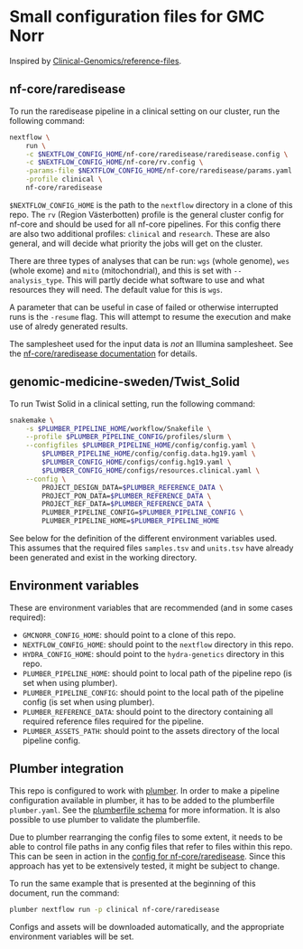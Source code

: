 # Small configuration files for GMC Norr

Inspired by [Clinical-Genomics/reference-files](https://github.com/Clinical-Genomics/reference-files).

## nf-core/raredisease

To run the raredisease pipeline in a clinical setting on our cluster, run the following command:

```bash
nextflow \
    run \
    -c $NEXTFLOW_CONFIG_HOME/nf-core/raredisease/raredisease.config \
    -c $NEXTFLOW_CONFIG_HOME/nf-core/rv.config \
    -params-file $NEXTFLOW_CONFIG_HOME/nf-core/raredisease/params.yaml \
    -profile clinical \
    nf-core/raredisease
```

`$NEXTFLOW_CONFIG_HOME` is the path to the `nextflow` directory in a clone of this repo. The `rv` (Region Västerbotten) profile is the general cluster config for nf-core and should be used for all nf-core pipelines. For this config there are also two additional profiles: `clinical` and `research`. These are also general, and will decide what priority the jobs will get on the cluster.

There are three types of analyses that can be run: `wgs` (whole genome), `wes` (whole exome) and `mito` (mitochondrial), and this is set with `--analysis_type`. This will partly decide what software to use and what resources they will need. The default value for this is `wgs`.

A parameter that can be useful in case of failed or otherwise interrupted runs is the `-resume` flag. This will attempt to resume the execution and make use of alredy generated results.

The samplesheet used for the input data is *not* an Illumina samplesheet. See the [nf-core/raredisease documentation](https://nf-co.re/raredisease/2.2.0/docs/usage#samplesheet) for details.

## genomic-medicine-sweden/Twist_Solid

To run Twist Solid in a clinical setting, run the following command:

```bash
snakemake \
    -s $PLUMBER_PIPELINE_HOME/workflow/Snakefile \
    --profile $PLUMBER_PIPELINE_CONFIG/profiles/slurm \
    --configfiles $PLUMBER_PIPELINE_HOME/config/config.yaml \
        $PLUMBER_PIPELINE_HOME/config/config.data.hg19.yaml \
        $PLUMBER_CONFIG_HOME/configs/config.hg19.yaml \
        $PLUMBER_CONFIG_HOME/configs/resources.clinical.yaml \
    --config \
        PROJECT_DESIGN_DATA=$PLUMBER_REFERENCE_DATA \
        PROJECT_PON_DATA=$PLUMBER_REFERENCE_DATA \
        PROJECT_REF_DATA=$PLUMBER_REFERENCE_DATA \
        PLUMBER_PIPELINE_CONFIG=$PLUMBER_PIPELINE_CONFIG \
        PLUMBER_PIPELINE_HOME=$PLUMBER_PIPELINE_HOME
```

See below for the definition of the different environment variables used. This assumes that the required files `samples.tsv` and `units.tsv` have already been generated and exist in the working directory.

## Environment variables

These are environment variables that are recommended (and in some cases required):

- `GMCNORR_CONFIG_HOME`: should point to a clone of this repo.
- `NEXTFLOW_CONFIG_HOME`: should point to the `nextflow` directory in this repo.
- `HYDRA_CONFIG_HOME`: should point to the `hydra-genetics` directory in this repo.
- `PLUMBER_PIPELINE_HOME`: should point to local path of the pipeline repo (is set when using plumber).
- `PLUMBER_PIPELINE_CONFIG`: should point to the local path of the pipeline config (is set when using plumber). 
- `PLUMBER_REFERENCE_DATA`: should point to the directory containing all required reference files required for the pipeline.
- `PLUMBER_ASSETS_PATH`: should point to the assets directory of the local pipeline config.

## Plumber integration

This repo is configured to work with [plumber](https://github.com/gmc-norr/plumber).
In order to make a pipeline configuration available in plumber, it has to be added to the plumberfile `plumber.yaml`.
See the [plumberfile schema](https://github.com/gmc-norr/plumber/blob/main/schema/plumber-v1.schema.json) for more information.
It is also possible to use plumber to validate the plumberfile.

Due to plumber rearranging the config files to some extent, it needs to be able to control file paths in any config files that refer to files within this repo.
This can be seen in action in the [config for nf-core/raredisease](./nextflow/nf-core/raredisease/raredisease.config).
Since this approach has yet to be extensively tested, it might be subject to change.

To run the same example that is presented at the beginning of this document, run the command:

```bash
plumber nextflow run -p clinical nf-core/raredisease
```

Configs and assets will be downloaded automatically, and the appropriate environment variables will be set.
